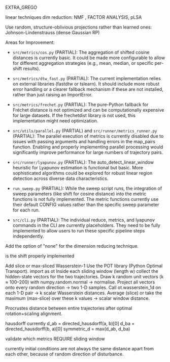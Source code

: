 EXTRA_GREGO

linear techniques dim reduction: NMF , FACTOR ANALYSIS, pLSA

Use random, structure-oblivious projections rather than learned ones:
Johnson-Lindenstrauss (dense Gaussian RP)


 Areas for Improvement:


   * `src/metrics/cos.py` (PARTIAL): The aggregation of shifted cosine distances is currently basic. It could
     be made more configurable to allow for different aggregation strategies (e.g., mean, median, or specific
     per-shift results).
   * `src/metrics/dtw_fast.py` (PARTIAL): The current implementation relies on external libraries (fastdtw or
     tslearn). It should include more robust error handling or a clearer fallback mechanism if these are not
     installed, rather than just raising an ImportError.
   * `src/metrics/frechet.py` (PARTIAL): The pure-Python fallback for Fréchet distance is not optimized and
     can be computationally expensive for large datasets. If the frechetdist library is not used, this
     implementation might need optimization.
   * `src/utils/parallel.py` (PARTIAL) and `src/runner/metrics_runner.py` (PARTIAL): The parallel execution of
      metrics is currently disabled due to issues with passing arguments and handling errors in the map_pairs
     function. Enabling and properly implementing parallel processing would significantly improve performance
     for large numbers of trajectory pairs.
   * `src/runner/lyapunov.py` (PARTIAL): The auto_detect_linear_window heuristic for Lyapunov estimation is
     functional but basic. More sophisticated algorithms could be explored for robust linear region detection
     across diverse data characteristics.

   * `run_sweep.py` (PARTIAL): While the sweep script runs, the integration of sweep parameters (like shift
     for cosine distance) into the metric functions is not fully implemented. The metric functions currently
     use their default CONFIG values rather than the specific sweep parameter for each run.
   * `src/cli.py` (PARTIAL): The individual reduce, metrics, and lyapunov commands in the CLI are currently
     placeholders. They need to be fully implemented to allow users to run these specific pipeline steps
     independently.






Add the option of "none" for the dimension reducing technique. 

is the shift properly implemented


Add  slice or max-sliced Wasserstein-1 
Use the POT library (Python Optimal Transport). import as ot
Inside each sliding window (length w) collect the hidden-state vectors for the two trajectories.
Draw k random unit vectors (k ≈ 100–200) with numpy.random.normal → normalise.
Project all vectors onto every random direction → two 1-D samples.
Call ot.wasserstein_1d on each 1-D pair → k scalar Wasserstein distances.
Average (slice) or take the maximum (max-slice) over these k values → scalar window distance.


Procrustes distance between entire trajectories after optimal rotation+scaling alignment.


hausdorff currently
d_ab = directed_hausdorff(a, b)[0]
d_ba = directed_hausdorff(b, a)[0]
symmetric_d = max(d_ab, d_ba)




validate which metrics REQUIRE sliding window



currently initial conditions are not always the same distance apart from each other, because of random direction of disturbance.